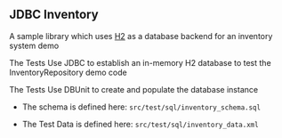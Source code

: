 JDBC Inventory
--------------

A sample library which uses [H2](http://www.h2database.com/html/main.html) as a database backend for an inventory system demo

The Tests Use JDBC to establish an in-memory H2 database to test the InventoryRepository demo code

The Tests Use DBUnit to create and populate the database instance

* The schema is defined here:
  ```src/test/sql/inventory_schema.sql```

* The Test Data is defined here:
  ```src/test/sql/inventory_data.xml```

